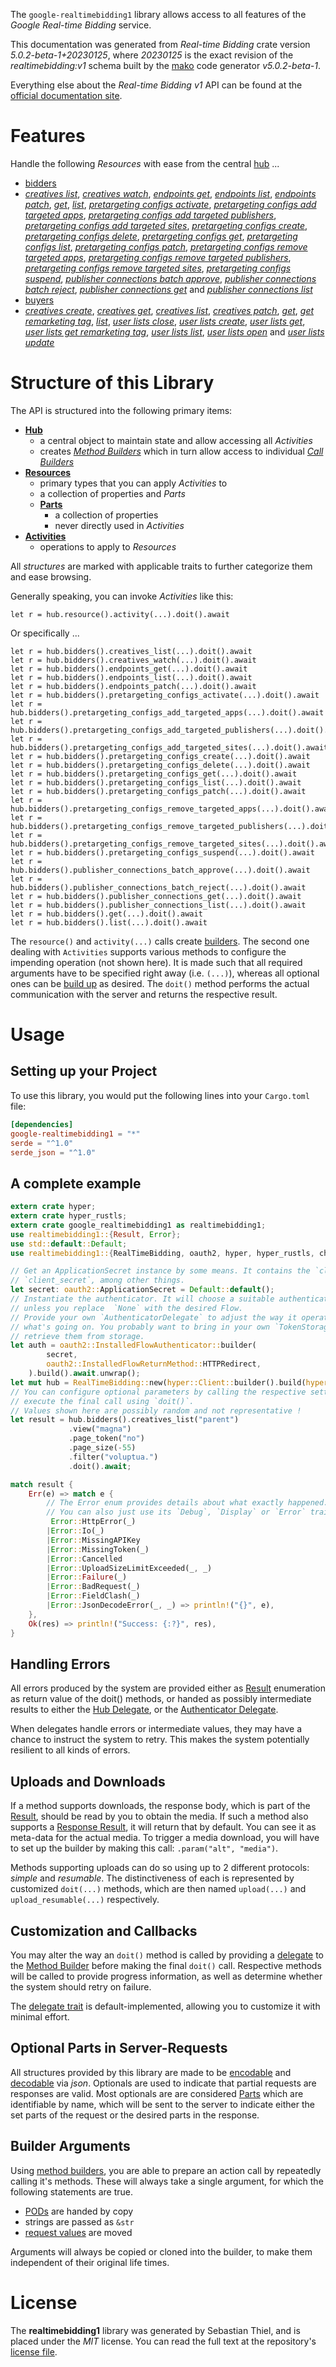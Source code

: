<!---
DO NOT EDIT !
This file was generated automatically from 'src/generator/templates/api/README.md.mako'
DO NOT EDIT !
-->
The `google-realtimebidding1` library allows access to all features of the *Google Real-time Bidding* service.

This documentation was generated from *Real-time Bidding* crate version *5.0.2-beta-1+20230125*, where *20230125* is the exact revision of the *realtimebidding:v1* schema built by the [mako](http://www.makotemplates.org/) code generator *v5.0.2-beta-1*.

Everything else about the *Real-time Bidding* *v1* API can be found at the
[official documentation site](https://developers.google.com/authorized-buyers/apis/realtimebidding/reference/rest/).
# Features

Handle the following *Resources* with ease from the central [hub](https://docs.rs/google-realtimebidding1/5.0.2-beta-1+20230125/google_realtimebidding1/RealTimeBidding) ... 

* [bidders](https://docs.rs/google-realtimebidding1/5.0.2-beta-1+20230125/google_realtimebidding1/api::Bidder)
 * [*creatives list*](https://docs.rs/google-realtimebidding1/5.0.2-beta-1+20230125/google_realtimebidding1/api::BidderCreativeListCall), [*creatives watch*](https://docs.rs/google-realtimebidding1/5.0.2-beta-1+20230125/google_realtimebidding1/api::BidderCreativeWatchCall), [*endpoints get*](https://docs.rs/google-realtimebidding1/5.0.2-beta-1+20230125/google_realtimebidding1/api::BidderEndpointGetCall), [*endpoints list*](https://docs.rs/google-realtimebidding1/5.0.2-beta-1+20230125/google_realtimebidding1/api::BidderEndpointListCall), [*endpoints patch*](https://docs.rs/google-realtimebidding1/5.0.2-beta-1+20230125/google_realtimebidding1/api::BidderEndpointPatchCall), [*get*](https://docs.rs/google-realtimebidding1/5.0.2-beta-1+20230125/google_realtimebidding1/api::BidderGetCall), [*list*](https://docs.rs/google-realtimebidding1/5.0.2-beta-1+20230125/google_realtimebidding1/api::BidderListCall), [*pretargeting configs activate*](https://docs.rs/google-realtimebidding1/5.0.2-beta-1+20230125/google_realtimebidding1/api::BidderPretargetingConfigActivateCall), [*pretargeting configs add targeted apps*](https://docs.rs/google-realtimebidding1/5.0.2-beta-1+20230125/google_realtimebidding1/api::BidderPretargetingConfigAddTargetedAppCall), [*pretargeting configs add targeted publishers*](https://docs.rs/google-realtimebidding1/5.0.2-beta-1+20230125/google_realtimebidding1/api::BidderPretargetingConfigAddTargetedPublisherCall), [*pretargeting configs add targeted sites*](https://docs.rs/google-realtimebidding1/5.0.2-beta-1+20230125/google_realtimebidding1/api::BidderPretargetingConfigAddTargetedSiteCall), [*pretargeting configs create*](https://docs.rs/google-realtimebidding1/5.0.2-beta-1+20230125/google_realtimebidding1/api::BidderPretargetingConfigCreateCall), [*pretargeting configs delete*](https://docs.rs/google-realtimebidding1/5.0.2-beta-1+20230125/google_realtimebidding1/api::BidderPretargetingConfigDeleteCall), [*pretargeting configs get*](https://docs.rs/google-realtimebidding1/5.0.2-beta-1+20230125/google_realtimebidding1/api::BidderPretargetingConfigGetCall), [*pretargeting configs list*](https://docs.rs/google-realtimebidding1/5.0.2-beta-1+20230125/google_realtimebidding1/api::BidderPretargetingConfigListCall), [*pretargeting configs patch*](https://docs.rs/google-realtimebidding1/5.0.2-beta-1+20230125/google_realtimebidding1/api::BidderPretargetingConfigPatchCall), [*pretargeting configs remove targeted apps*](https://docs.rs/google-realtimebidding1/5.0.2-beta-1+20230125/google_realtimebidding1/api::BidderPretargetingConfigRemoveTargetedAppCall), [*pretargeting configs remove targeted publishers*](https://docs.rs/google-realtimebidding1/5.0.2-beta-1+20230125/google_realtimebidding1/api::BidderPretargetingConfigRemoveTargetedPublisherCall), [*pretargeting configs remove targeted sites*](https://docs.rs/google-realtimebidding1/5.0.2-beta-1+20230125/google_realtimebidding1/api::BidderPretargetingConfigRemoveTargetedSiteCall), [*pretargeting configs suspend*](https://docs.rs/google-realtimebidding1/5.0.2-beta-1+20230125/google_realtimebidding1/api::BidderPretargetingConfigSuspendCall), [*publisher connections batch approve*](https://docs.rs/google-realtimebidding1/5.0.2-beta-1+20230125/google_realtimebidding1/api::BidderPublisherConnectionBatchApproveCall), [*publisher connections batch reject*](https://docs.rs/google-realtimebidding1/5.0.2-beta-1+20230125/google_realtimebidding1/api::BidderPublisherConnectionBatchRejectCall), [*publisher connections get*](https://docs.rs/google-realtimebidding1/5.0.2-beta-1+20230125/google_realtimebidding1/api::BidderPublisherConnectionGetCall) and [*publisher connections list*](https://docs.rs/google-realtimebidding1/5.0.2-beta-1+20230125/google_realtimebidding1/api::BidderPublisherConnectionListCall)
* [buyers](https://docs.rs/google-realtimebidding1/5.0.2-beta-1+20230125/google_realtimebidding1/api::Buyer)
 * [*creatives create*](https://docs.rs/google-realtimebidding1/5.0.2-beta-1+20230125/google_realtimebidding1/api::BuyerCreativeCreateCall), [*creatives get*](https://docs.rs/google-realtimebidding1/5.0.2-beta-1+20230125/google_realtimebidding1/api::BuyerCreativeGetCall), [*creatives list*](https://docs.rs/google-realtimebidding1/5.0.2-beta-1+20230125/google_realtimebidding1/api::BuyerCreativeListCall), [*creatives patch*](https://docs.rs/google-realtimebidding1/5.0.2-beta-1+20230125/google_realtimebidding1/api::BuyerCreativePatchCall), [*get*](https://docs.rs/google-realtimebidding1/5.0.2-beta-1+20230125/google_realtimebidding1/api::BuyerGetCall), [*get remarketing tag*](https://docs.rs/google-realtimebidding1/5.0.2-beta-1+20230125/google_realtimebidding1/api::BuyerGetRemarketingTagCall), [*list*](https://docs.rs/google-realtimebidding1/5.0.2-beta-1+20230125/google_realtimebidding1/api::BuyerListCall), [*user lists close*](https://docs.rs/google-realtimebidding1/5.0.2-beta-1+20230125/google_realtimebidding1/api::BuyerUserListCloseCall), [*user lists create*](https://docs.rs/google-realtimebidding1/5.0.2-beta-1+20230125/google_realtimebidding1/api::BuyerUserListCreateCall), [*user lists get*](https://docs.rs/google-realtimebidding1/5.0.2-beta-1+20230125/google_realtimebidding1/api::BuyerUserListGetCall), [*user lists get remarketing tag*](https://docs.rs/google-realtimebidding1/5.0.2-beta-1+20230125/google_realtimebidding1/api::BuyerUserListGetRemarketingTagCall), [*user lists list*](https://docs.rs/google-realtimebidding1/5.0.2-beta-1+20230125/google_realtimebidding1/api::BuyerUserListListCall), [*user lists open*](https://docs.rs/google-realtimebidding1/5.0.2-beta-1+20230125/google_realtimebidding1/api::BuyerUserListOpenCall) and [*user lists update*](https://docs.rs/google-realtimebidding1/5.0.2-beta-1+20230125/google_realtimebidding1/api::BuyerUserListUpdateCall)




# Structure of this Library

The API is structured into the following primary items:

* **[Hub](https://docs.rs/google-realtimebidding1/5.0.2-beta-1+20230125/google_realtimebidding1/RealTimeBidding)**
    * a central object to maintain state and allow accessing all *Activities*
    * creates [*Method Builders*](https://docs.rs/google-realtimebidding1/5.0.2-beta-1+20230125/google_realtimebidding1/client::MethodsBuilder) which in turn
      allow access to individual [*Call Builders*](https://docs.rs/google-realtimebidding1/5.0.2-beta-1+20230125/google_realtimebidding1/client::CallBuilder)
* **[Resources](https://docs.rs/google-realtimebidding1/5.0.2-beta-1+20230125/google_realtimebidding1/client::Resource)**
    * primary types that you can apply *Activities* to
    * a collection of properties and *Parts*
    * **[Parts](https://docs.rs/google-realtimebidding1/5.0.2-beta-1+20230125/google_realtimebidding1/client::Part)**
        * a collection of properties
        * never directly used in *Activities*
* **[Activities](https://docs.rs/google-realtimebidding1/5.0.2-beta-1+20230125/google_realtimebidding1/client::CallBuilder)**
    * operations to apply to *Resources*

All *structures* are marked with applicable traits to further categorize them and ease browsing.

Generally speaking, you can invoke *Activities* like this:

```Rust,ignore
let r = hub.resource().activity(...).doit().await
```

Or specifically ...

```ignore
let r = hub.bidders().creatives_list(...).doit().await
let r = hub.bidders().creatives_watch(...).doit().await
let r = hub.bidders().endpoints_get(...).doit().await
let r = hub.bidders().endpoints_list(...).doit().await
let r = hub.bidders().endpoints_patch(...).doit().await
let r = hub.bidders().pretargeting_configs_activate(...).doit().await
let r = hub.bidders().pretargeting_configs_add_targeted_apps(...).doit().await
let r = hub.bidders().pretargeting_configs_add_targeted_publishers(...).doit().await
let r = hub.bidders().pretargeting_configs_add_targeted_sites(...).doit().await
let r = hub.bidders().pretargeting_configs_create(...).doit().await
let r = hub.bidders().pretargeting_configs_delete(...).doit().await
let r = hub.bidders().pretargeting_configs_get(...).doit().await
let r = hub.bidders().pretargeting_configs_list(...).doit().await
let r = hub.bidders().pretargeting_configs_patch(...).doit().await
let r = hub.bidders().pretargeting_configs_remove_targeted_apps(...).doit().await
let r = hub.bidders().pretargeting_configs_remove_targeted_publishers(...).doit().await
let r = hub.bidders().pretargeting_configs_remove_targeted_sites(...).doit().await
let r = hub.bidders().pretargeting_configs_suspend(...).doit().await
let r = hub.bidders().publisher_connections_batch_approve(...).doit().await
let r = hub.bidders().publisher_connections_batch_reject(...).doit().await
let r = hub.bidders().publisher_connections_get(...).doit().await
let r = hub.bidders().publisher_connections_list(...).doit().await
let r = hub.bidders().get(...).doit().await
let r = hub.bidders().list(...).doit().await
```

The `resource()` and `activity(...)` calls create [builders][builder-pattern]. The second one dealing with `Activities` 
supports various methods to configure the impending operation (not shown here). It is made such that all required arguments have to be 
specified right away (i.e. `(...)`), whereas all optional ones can be [build up][builder-pattern] as desired.
The `doit()` method performs the actual communication with the server and returns the respective result.

# Usage

## Setting up your Project

To use this library, you would put the following lines into your `Cargo.toml` file:

```toml
[dependencies]
google-realtimebidding1 = "*"
serde = "^1.0"
serde_json = "^1.0"
```

## A complete example

```Rust
extern crate hyper;
extern crate hyper_rustls;
extern crate google_realtimebidding1 as realtimebidding1;
use realtimebidding1::{Result, Error};
use std::default::Default;
use realtimebidding1::{RealTimeBidding, oauth2, hyper, hyper_rustls, chrono, FieldMask};

// Get an ApplicationSecret instance by some means. It contains the `client_id` and 
// `client_secret`, among other things.
let secret: oauth2::ApplicationSecret = Default::default();
// Instantiate the authenticator. It will choose a suitable authentication flow for you, 
// unless you replace  `None` with the desired Flow.
// Provide your own `AuthenticatorDelegate` to adjust the way it operates and get feedback about 
// what's going on. You probably want to bring in your own `TokenStorage` to persist tokens and
// retrieve them from storage.
let auth = oauth2::InstalledFlowAuthenticator::builder(
        secret,
        oauth2::InstalledFlowReturnMethod::HTTPRedirect,
    ).build().await.unwrap();
let mut hub = RealTimeBidding::new(hyper::Client::builder().build(hyper_rustls::HttpsConnectorBuilder::new().with_native_roots().https_or_http().enable_http1().enable_http2().build()), auth);
// You can configure optional parameters by calling the respective setters at will, and
// execute the final call using `doit()`.
// Values shown here are possibly random and not representative !
let result = hub.bidders().creatives_list("parent")
             .view("magna")
             .page_token("no")
             .page_size(-55)
             .filter("voluptua.")
             .doit().await;

match result {
    Err(e) => match e {
        // The Error enum provides details about what exactly happened.
        // You can also just use its `Debug`, `Display` or `Error` traits
         Error::HttpError(_)
        |Error::Io(_)
        |Error::MissingAPIKey
        |Error::MissingToken(_)
        |Error::Cancelled
        |Error::UploadSizeLimitExceeded(_, _)
        |Error::Failure(_)
        |Error::BadRequest(_)
        |Error::FieldClash(_)
        |Error::JsonDecodeError(_, _) => println!("{}", e),
    },
    Ok(res) => println!("Success: {:?}", res),
}

```
## Handling Errors

All errors produced by the system are provided either as [Result](https://docs.rs/google-realtimebidding1/5.0.2-beta-1+20230125/google_realtimebidding1/client::Result) enumeration as return value of
the doit() methods, or handed as possibly intermediate results to either the 
[Hub Delegate](https://docs.rs/google-realtimebidding1/5.0.2-beta-1+20230125/google_realtimebidding1/client::Delegate), or the [Authenticator Delegate](https://docs.rs/yup-oauth2/*/yup_oauth2/trait.AuthenticatorDelegate.html).

When delegates handle errors or intermediate values, they may have a chance to instruct the system to retry. This 
makes the system potentially resilient to all kinds of errors.

## Uploads and Downloads
If a method supports downloads, the response body, which is part of the [Result](https://docs.rs/google-realtimebidding1/5.0.2-beta-1+20230125/google_realtimebidding1/client::Result), should be
read by you to obtain the media.
If such a method also supports a [Response Result](https://docs.rs/google-realtimebidding1/5.0.2-beta-1+20230125/google_realtimebidding1/client::ResponseResult), it will return that by default.
You can see it as meta-data for the actual media. To trigger a media download, you will have to set up the builder by making
this call: `.param("alt", "media")`.

Methods supporting uploads can do so using up to 2 different protocols: 
*simple* and *resumable*. The distinctiveness of each is represented by customized 
`doit(...)` methods, which are then named `upload(...)` and `upload_resumable(...)` respectively.

## Customization and Callbacks

You may alter the way an `doit()` method is called by providing a [delegate](https://docs.rs/google-realtimebidding1/5.0.2-beta-1+20230125/google_realtimebidding1/client::Delegate) to the 
[Method Builder](https://docs.rs/google-realtimebidding1/5.0.2-beta-1+20230125/google_realtimebidding1/client::CallBuilder) before making the final `doit()` call. 
Respective methods will be called to provide progress information, as well as determine whether the system should 
retry on failure.

The [delegate trait](https://docs.rs/google-realtimebidding1/5.0.2-beta-1+20230125/google_realtimebidding1/client::Delegate) is default-implemented, allowing you to customize it with minimal effort.

## Optional Parts in Server-Requests

All structures provided by this library are made to be [encodable](https://docs.rs/google-realtimebidding1/5.0.2-beta-1+20230125/google_realtimebidding1/client::RequestValue) and 
[decodable](https://docs.rs/google-realtimebidding1/5.0.2-beta-1+20230125/google_realtimebidding1/client::ResponseResult) via *json*. Optionals are used to indicate that partial requests are responses 
are valid.
Most optionals are are considered [Parts](https://docs.rs/google-realtimebidding1/5.0.2-beta-1+20230125/google_realtimebidding1/client::Part) which are identifiable by name, which will be sent to 
the server to indicate either the set parts of the request or the desired parts in the response.

## Builder Arguments

Using [method builders](https://docs.rs/google-realtimebidding1/5.0.2-beta-1+20230125/google_realtimebidding1/client::CallBuilder), you are able to prepare an action call by repeatedly calling it's methods.
These will always take a single argument, for which the following statements are true.

* [PODs][wiki-pod] are handed by copy
* strings are passed as `&str`
* [request values](https://docs.rs/google-realtimebidding1/5.0.2-beta-1+20230125/google_realtimebidding1/client::RequestValue) are moved

Arguments will always be copied or cloned into the builder, to make them independent of their original life times.

[wiki-pod]: http://en.wikipedia.org/wiki/Plain_old_data_structure
[builder-pattern]: http://en.wikipedia.org/wiki/Builder_pattern
[google-go-api]: https://github.com/google/google-api-go-client

# License
The **realtimebidding1** library was generated by Sebastian Thiel, and is placed 
under the *MIT* license.
You can read the full text at the repository's [license file][repo-license].

[repo-license]: https://github.com/Byron/google-apis-rsblob/main/LICENSE.md

